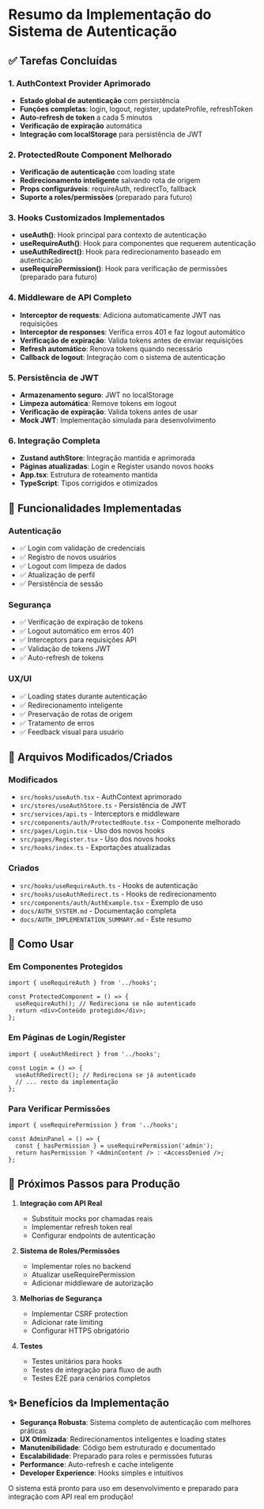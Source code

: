 # Resumo da Implementação do Sistema de Autenticação

## ✅ Tarefas Concluídas

### 1. AuthContext Provider Aprimorado
- **Estado global de autenticação** com persistência
- **Funções completas**: login, logout, register, updateProfile, refreshToken
- **Auto-refresh de token** a cada 5 minutos
- **Verificação de expiração** automática
- **Integração com localStorage** para persistência de JWT

### 2. ProtectedRoute Component Melhorado
- **Verificação de autenticação** com loading state
- **Redirecionamento inteligente** salvando rota de origem
- **Props configuráveis**: requireAuth, redirectTo, fallback
- **Suporte a roles/permissões** (preparado para futuro)

### 3. Hooks Customizados Implementados
- **useAuth()**: Hook principal para contexto de autenticação
- **useRequireAuth()**: Hook para componentes que requerem autenticação
- **useAuthRedirect()**: Hook para redirecionamento baseado em autenticação
- **useRequirePermission()**: Hook para verificação de permissões (preparado para futuro)

### 4. Middleware de API Completo
- **Interceptor de requests**: Adiciona automaticamente JWT nas requisições
- **Interceptor de responses**: Verifica erros 401 e faz logout automático
- **Verificação de expiração**: Valida tokens antes de enviar requisições
- **Refresh automático**: Renova tokens quando necessário
- **Callback de logout**: Integração com o sistema de autenticação

### 5. Persistência de JWT
- **Armazenamento seguro**: JWT no localStorage
- **Limpeza automática**: Remove tokens em logout
- **Verificação de expiração**: Valida tokens antes de usar
- **Mock JWT**: Implementação simulada para desenvolvimento

### 6. Integração Completa
- **Zustand authStore**: Integração mantida e aprimorada
- **Páginas atualizadas**: Login e Register usando novos hooks
- **App.tsx**: Estrutura de roteamento mantida
- **TypeScript**: Tipos corrigidos e otimizados

## 🔧 Funcionalidades Implementadas

### Autenticação
- ✅ Login com validação de credenciais
- ✅ Registro de novos usuários
- ✅ Logout com limpeza de dados
- ✅ Atualização de perfil
- ✅ Persistência de sessão

### Segurança
- ✅ Verificação de expiração de tokens
- ✅ Logout automático em erros 401
- ✅ Interceptors para requisições API
- ✅ Validação de tokens JWT
- ✅ Auto-refresh de tokens

### UX/UI
- ✅ Loading states durante autenticação
- ✅ Redirecionamento inteligente
- ✅ Preservação de rotas de origem
- ✅ Tratamento de erros
- ✅ Feedback visual para usuário

## 📁 Arquivos Modificados/Criados

### Modificados
- `src/hooks/useAuth.tsx` - AuthContext aprimorado
- `src/stores/useAuthStore.ts` - Persistência de JWT
- `src/services/api.ts` - Interceptors e middleware
- `src/components/auth/ProtectedRoute.tsx` - Componente melhorado
- `src/pages/Login.tsx` - Uso dos novos hooks
- `src/pages/Register.tsx` - Uso dos novos hooks
- `src/hooks/index.ts` - Exportações atualizadas

### Criados
- `src/hooks/useRequireAuth.ts` - Hooks de autenticação
- `src/hooks/useAuthRedirect.ts` - Hooks de redirecionamento
- `src/components/auth/AuthExample.tsx` - Exemplo de uso
- `docs/AUTH_SYSTEM.md` - Documentação completa
- `docs/AUTH_IMPLEMENTATION_SUMMARY.md` - Este resumo

## 🚀 Como Usar

### Em Componentes Protegidos
```tsx
import { useRequireAuth } from '../hooks';

const ProtectedComponent = () => {
  useRequireAuth(); // Redireciona se não autenticado
  return <div>Conteúdo protegido</div>;
};
```

### Em Páginas de Login/Register
```tsx
import { useAuthRedirect } from '../hooks';

const Login = () => {
  useAuthRedirect(); // Redireciona se já autenticado
  // ... resto da implementação
};
```

### Para Verificar Permissões
```tsx
import { useRequirePermission } from '../hooks';

const AdminPanel = () => {
  const { hasPermission } = useRequirePermission('admin');
  return hasPermission ? <AdminContent /> : <AccessDenied />;
};
```

## 🔄 Próximos Passos para Produção

1. **Integração com API Real**
   - Substituir mocks por chamadas reais
   - Implementar refresh token real
   - Configurar endpoints de autenticação

2. **Sistema de Roles/Permissões**
   - Implementar roles no backend
   - Atualizar useRequirePermission
   - Adicionar middleware de autorização

3. **Melhorias de Segurança**
   - Implementar CSRF protection
   - Adicionar rate limiting
   - Configurar HTTPS obrigatório

4. **Testes**
   - Testes unitários para hooks
   - Testes de integração para fluxo de auth
   - Testes E2E para cenários completos

## ✨ Benefícios da Implementação

- **Segurança Robusta**: Sistema completo de autenticação com melhores práticas
- **UX Otimizada**: Redirecionamentos inteligentes e loading states
- **Manutenibilidade**: Código bem estruturado e documentado
- **Escalabilidade**: Preparado para roles e permissões futuras
- **Performance**: Auto-refresh e cache inteligente
- **Developer Experience**: Hooks simples e intuitivos

O sistema está pronto para uso em desenvolvimento e preparado para integração com API real em produção!
